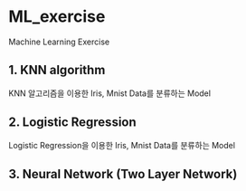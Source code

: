# ML_exercise
Machine Learning Exercise

## 1. KNN algorithm

KNN 알고리즘을 이용한 Iris, Mnist Data를 분류하는 Model

## 2. Logistic Regression

Logistic Regression을 이용한 Iris, Mnist Data를 분류하는 Model

## 3. Neural Network (Two Layer Network)
